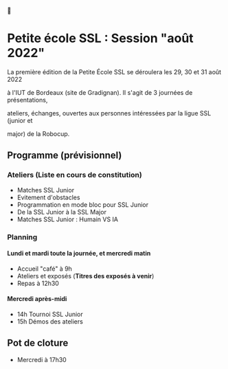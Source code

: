 👋

<!--

**Here are some ideas to get you started:**

🙋‍♀️ A short introduction - what is your organization all about?
🌈 Contribution guidelines - how can the community get involved?
👩‍💻 Useful resources - where can the community find your docs? Is there anything else the community should know?
🍿 Fun facts - what does your team eat for breakfast?
🧙 Remember, you can do mighty things with the power of [Markdown](https://docs.github.com/github/writing-on-github/getting-started-with-writing-and-formatting-on-github/basic-writing-and-formatting-syntax)
-->


# Petite école SSL : Session "août 2022"

La première édition de la Petite École SSL se déroulera les 29, 30 et 31 août 2022

à l'IUT de Bordeaux (site de  Gradignan). Il s'agit de 3 journées de présentations,

ateliers, échanges, ouvertes aux personnes intéressées par la ligue SSL (junior et

major) de la Robocup.

## Programme (**prévisionnel**)

### Ateliers (**Liste en cours de constitution**)

- Matches SSL Junior
- Evitement d'obstacles
- Programmation en mode bloc pour SSL Junior
- De la SSL Junior à la SSL Major
- Matches SSL Junior : Humain VS IA

### Planning

#### Lundi et mardi toute la journée, et mercredi matin

- Accueil "café" à 9h
- Ateliers et exposés (**Titres des exposés à venir**)
- Repas à 12h30

#### Mercredi après-midi

- 14h Tournoi SSL Junior
- 15h Démos des ateliers

## Pot de cloture

- Mercredi à 17h30
